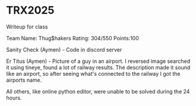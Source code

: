 # TRX2025
Writeup for class


Team Name: Thug$hakers
Rating: 304/550
Points:100 

Sanity Check (Aymen) - Code in discord server

Er Titus (Aymen) - Picture of a guy in an airport. I reversed image searched it using tineye, found a lot of railway results. The description made it sound like an airport, so after seeing what's connected to the railway I got the airports name.

All others, like online python editor, were unable to be solved during the 24 hours. 
